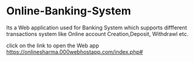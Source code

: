 # Online-Banking-System


Its a Web application used for Banking System which supports diffferent transactions system like Online account Creation,Deposit, Withdrawl etc.

click on the link to open the Web app https://onlinesharma.000webhostapp.com/index.php#

